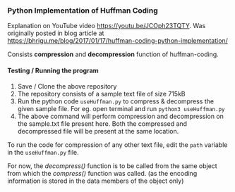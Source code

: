 ### Python Implementation of Huffman Coding

Explanation on YouTube video https://youtu.be/JCOph23TQTY.
Was originally posted in blog article at https://bhrigu.me/blog/2017/01/17/huffman-coding-python-implementation/

Consists **compression** and **decompression** function of huffman-coding.


#### Testing / Running the program

1. Save / Clone the above repository
2. The repository consists of a sample text file of size 715kB
3. Run the python code `useHuffman.py` to compress & decompress the given sample file. For eg. open terminal and run `python3 useHuffman.py`
4. The above command will perform compression and decompression on the sample.txt file present here. Both the compressed and decompressed file will be present at the same location.


To run the code for compression of any other text file, edit the `path` variable in the `useHuffman.py` file.


For now, the *decompress()* function is to be called from the same object from which the *compress()* function was called. (as the encoding information is stored in the data members of the object only) 
